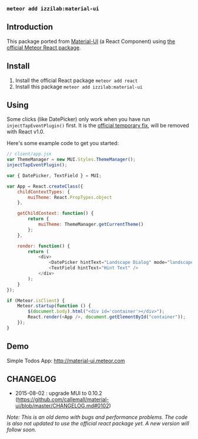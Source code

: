 ### `meteor add izzilab:material-ui`

## Introduction

This package ported from [Material-UI](http://material-ui.com) (a React Component) using [the official Meteor React package](http://react-in-meteor.readthedocs.org/).

## Install

1. Install the official React package `meteor add react`
2. Install this package `meteor add izzilab:material-ui`

## Using

Some clicks (like DatePicker) only work when you have run `injectTapEventPlugin()` first. It is the [official temporary fix](http://react-components.com/component/material-ui), will be removed with React v1.0.

Here's some example code to get you started:

```JavaScript
// client/app.jsx
var ThemeManager = new MUI.Styles.ThemeManager();
injectTapEventPlugin();

var { DatePicker, TextField } = MUI;

var App = React.createClass({
    childContextTypes: {
        muiTheme: React.PropTypes.object
    },

    getChildContext: function() {
        return {
            muiTheme: ThemeManager.getCurrentTheme()
        };
    },

    render: function() {
        return (
            <div>
                <DatePicker hintText="Landscape Dialog" mode="landscape"/>
                <TextField hintText="Hint Text" />
            </div>
        );
    }
});

if (Meteor.isClient) {
    Meteor.startup(function () {
        $(document.body).html("<div id='container'></div>");
        React.render(<App />, document.getElementById("container"));
    });
}
```

## Demo

Simple Todos App: http://material-ui.meteor.com

## CHANGELOG
- 2015-08-02 : upgrade MUI to 0.10.2 (https://github.com/callemall/material-ui/blob/master/CHANGELOG.md#0102)

*Note: This is an old demo with bugs and performance problems. The code is also not updated to use the official react package yet. A new version will follow soon.*
